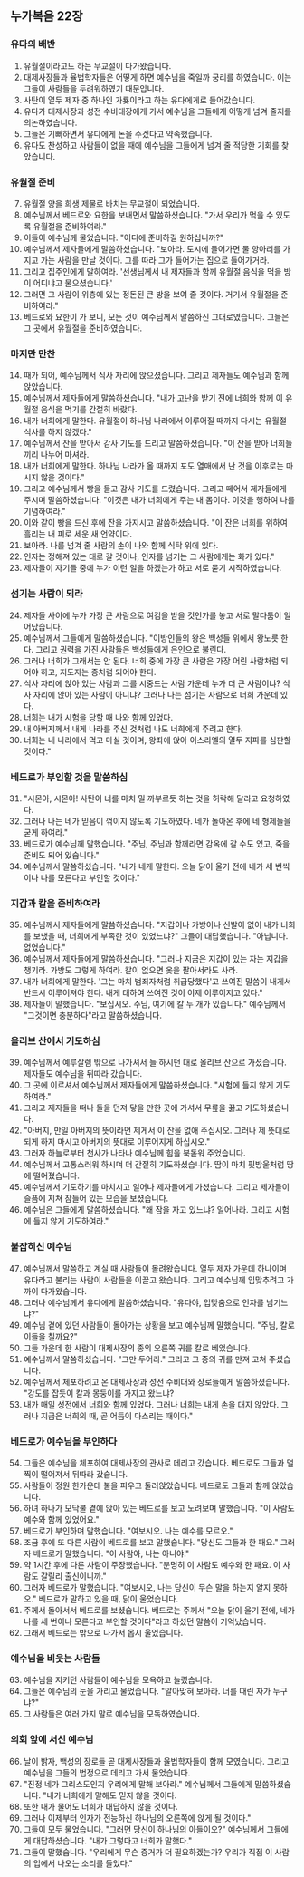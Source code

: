 ## 누가복음 22장

### 유다의 배반
1. 유월절이라고도 하는 무교절이 다가왔습니다.
2. 대제사장들과 율법학자들은 어떻게 하면 예수님을 죽일까 궁리를 하였습니다. 이는 그들이 사람들을 두려워하였기 때문입니다.
3. 사탄이 열두 제자 중 하나인 가룟이라고 하는 유다에게로 들어갔습니다.
4. 유다가 대제사장과 성전 수비대장에게 가서 예수님을 그들에게 어떻게 넘겨 줄지를 의논하였습니다.
5. 그들은 기뻐하면서 유다에게 돈을 주겠다고 약속했습니다.
6. 유다도 찬성하고 사람들이 없을 때에 예수님을 그들에게 넘겨 줄 적당한 기회를 찾았습니다.
### 유월절 준비
7. 유월절 양을 희생 제물로 바치는 무교절이 되었습니다.
8. 예수님께서 베드로와 요한을 보내면서 말씀하셨습니다. "가서 우리가 먹을 수 있도록 유월절을 준비하여라."
9. 이들이 예수님께 물었습니다. "어디에 준비하길 원하십니까?"
10. 예수님께서 제자들에게 말씀하셨습니다. "보아라. 도시에 들어가면 물 항아리를 가지고 가는 사람을 만날 것이다. 그를 따라 그가 들어가는 집으로 들어가거라.
11. 그리고 집주인에게 말하여라. '선생님께서 내 제자들과 함께 유월절 음식을 먹을 방이 어디냐고 물으셨습니다.'
12. 그러면 그 사람이 위층에 있는 정돈된 큰 방을 보여 줄 것이다. 거기서 유월절을 준비하여라."
13. 베드로와 요한이 가 보니, 모든 것이 예수님께서 말씀하신 그대로였습니다. 그들은 그 곳에서 유월절을 준비하였습니다.
### 마지만 만찬
14. 때가 되어, 예수님께서 식사 자리에 앉으셨습니다. 그리고 제자들도 예수님과 함께 앉았습니다.
15. 예수님께서 제자들에게 말씀하셨습니다. "내가 고난을 받기 전에 너희와 함께 이 유월절 음식을 먹기를 간절히 바랐다.
16. 내가 너희에게 말한다. 유월절이 하나님 나라에서 이루어질 때까지 다시는 유월절 식사를 하지 않겠다."
17. 예수님께서 잔을 받아서 감사 기도를 드리고 말씀하셨습니다. "이 잔을 받아 너희들끼리 나누어 마셔라.
18. 내가 너희에게 말한다. 하나님 나라가 올 때까지 포도 열매에서 난 것을 이후로는 마시지 않을 것이다."
19. 그리고 예수님께서 빵을 들고 감사 기도를 드렸습니다. 그리고 떼어서 제자들에게 주시며 말씀하셨습니다. "이것은 내가 너희에게 주는 내 몸이다. 이것을 행하여 나를 기념하여라."
20. 이와 같이 빵을 드신 후에 잔을 가지시고 말씀하셨습니다. "이 잔은 너희를 위하여 흘리는 내 피로 세운 새 언약이다.
21. 보아라. 나를 넘겨 줄 사람의 손이 나와 함께 식탁 위에 있다.
22. 인자는 정해져 있는 대로 갈 것이나, 인자를 넘기는 그 사람에게는 화가 있다."
23. 제자들이 자기들 중에 누가 이런 일을 하겠는가 하고 서로 묻기 시작하였습니다.
### 섬기는 사람이 되라
24. 제자들 사이에 누가 가장 큰 사람으로 여김을 받을 것인가를 놓고 서로 말다툼이 일어났습니다.
25. 예수님께서 그들에게 말씀하셨습니다. "이방인들의 왕은 백성들 위에서 왕노릇 한다. 그리고 권력을 가진 사람들은 백성들에게 은인으로 불린다.
26. 그러나 너희가 그래서는 안 된다. 너희 중에 가장 큰 사람은 가장 어린 사람처럼 되어야 하고, 지도자는 종처럼 되어야 한다.
27. 식사 자리에 앉아 있는 사람과 그를 시중드는 사람 가운데 누가 더 큰 사람이냐? 식사 자리에 앉아 있는 사람이 아니냐? 그러나 나는 섬기는 사람으로 너희 가운데 있다.
28. 너희는 내가 시험을 당할 때 나와 함께 있었다.
29. 내 아버지께서 내게 나라를 주신 것처럼 나도 너희에게 주려고 한다.
30. 너희는 내 나라에서 먹고 마실 것이며, 왕좌에 앉아 이스라엘의 열두 지파를 심판할 것이다."
### 베드로가 부인할 것을 말씀하심
31. "시몬아, 시몬아! 사탄이 너를 마치 밀 까부르듯 하는 것을 허락해 달라고 요청하였다.
32. 그러나 나는 네가 믿음이 꺾이지 않도록 기도하였다. 네가 돌아온 후에 네 형제들을 굳게 하여라."
33. 베드로가 예수님께 말했습니다. "주님, 주님과 함께라면 감옥에 갈 수도 있고, 죽을 준비도 되어 있습니다."
34. 예수님께서 말씀하셨습니다. "내가 네게 말한다. 오늘 닭이 울기 전에 네가 세 번씩이나 나를 모른다고 부인할 것이다."
### 지갑과 칼을 준비하여라
35. 예수님께서 제자들에게 말씀하셨습니다. "지갑이나 가방이나 신발이 없이 내가 너희를 보냈을 때, 너희에게 부족한 것이 있었느냐?" 그들이 대답했습니다. "아닙니다. 없었습니다."
36. 예수님께서 제자들에게 말씀하셨습니다. "그러나 지금은 지갑이 있는 자는 지갑을 챙기라. 가방도 그렇게 하여라. 칼이 없으면 옷을 팔아서라도 사라.
37. 내가 너희에게 말한다. '그는 마치 범죄자처럼 취급당했다'고 쓰여진 말씀이 내게서 반드시 이루어져야 한다. 내게 대하여 쓰여진 것이 이제 이루어지고 있다."
38. 제자들이 말했습니다. "보십시오. 주님, 여기에 칼 두 개가 있습니다." 예수님께서 "그것이면 충분하다"라고 말씀하셨습니다.
### 올리브 산에서 기도하심
39. 예수님께서 예루살렘 밖으로 나가셔서 늘 하시던 대로 올리브 산으로 가셨습니다. 제자들도 예수님을 뒤따라 갔습니다.
40. 그 곳에 이르셔서 예수님께서 제자들에게 말씀하셨습니다. "시험에 들지 않게 기도하여라."
41. 그리고 제자들을 떠나 돌을 던져 닿을 만한 곳에 가셔서 무릎을 꿇고 기도하셨습니다.
42. "아버지, 만일 아버지의 뜻이라면 제게서 이 잔을 없애 주십시오. 그러나 제 뜻대로 되게 하지 마시고 아버지의 뜻대로 이루어지게 하십시오."
43. 그러자 하늘로부터 천사가 나타나 예수님께 힘을 북돋워 주었습니다.
44. 예수님께서 고통스러워 하시며 더 간절히 기도하셨습니다. 땀이 마치 핏방울처럼 땅에 떨어졌습니다.
45. 예수님께서 기도하기를 마치시고 일어나 제자들에게 가셨습니다. 그리고 제자들이 슬픔에 지쳐 잠들어 있는 모습을 보셨습니다.
46. 예수님은 그들에게 말씀하셨습니다. "왜 잠을 자고 있느냐? 일어나라. 그리고 시험에 들지 않게 기도하여라."
### 붙잡히신 예수님
47. 예수님께서 말씀하고 계실 때 사람들이 몰려왔습니다. 열두 제자 가운데 하나이며 유다라고 불리는 사람이 사람들을 이끌고 왔습니다. 그리고 예수님께 입맞추려고 가까이 다가왔습니다.
48. 그러나 예수님께서 유다에게 말씀하셨습니다. "유다야, 입맞춤으로 인자를 넘기느냐?"
49. 예수님 곁에 있던 사람들이 돌아가는 상황을 보고 예수님께 말했습니다. "주님, 칼로 이들을 칠까요?"
50. 그들 가운데 한 사람이 대제사장의 종의 오른쪽 귀를 칼로 베었습니다.
51. 예수님께서 말씀하셨습니다. "그만 두어라." 그리고 그 종의 귀를 만져 고쳐 주셨습니다.
52. 예수님께서 체포하려고 온 대제사장과 성전 수비대와 장로들에게 말씀하셨습니다. "강도를 잡듯이 칼과 몽둥이를 가지고 왔느냐?
53. 내가 매일 성전에서 너희와 함께 있었다. 그러나 너희는 내게 손을 대지 않았다. 그러나 지금은 너희의 때, 곧 어둠이 다스리는 때이다."
### 베드로가 예수님을 부인하다
54. 그들은 예수님을 체포하여 대제사장의 관사로 데리고 갔습니다. 베드로도 그들과 멀찍이 떨어져서 뒤따라 갔습니다.
55. 사람들이 정원 한가운데 불을 피우고 둘러앉았습니다. 베드로도 그들과 함께 앉았습니다.
56. 하녀 하나가 모닥불 곁에 앉아 있는 베드로를 보고 노려보며 말했습니다. "이 사람도 예수와 함께 있었어요."
57. 베드로가 부인하며 말했습니다. "여보시오. 나는 예수를 모르오."
58. 조금 후에 또 다른 사람이 베드로를 보고 말했습니다. "당신도 그들과 한 패요." 그러자 베드로가 말했습니다. "이 사람아, 나는 아니야."
59. 약 1시간 후에 다른 사람이 주장했습니다. "분명히 이 사람도 예수와 한 패요. 이 사람도 갈릴리 출신이니까."
60. 그러자 베드로가 말했습니다. "여보시오, 나는 당신이 무슨 말을 하는지 알지 못하오." 베드로가 말하고 있을 때, 닭이 울었습니다.
61. 주께서 돌아서서 베드로를 보셨습니다. 베드로는 주께서 "오늘 닭이 울기 전에, 네가 나를 세 번이나 모른다고 부인할 것이다"라고 하셨던 말씀이 기억났습니다.
62. 그래서 베드로는 밖으로 나가서 몹시 울었습니다.
### 예수님을 비웃는 사람들
63. 예수님을 지키던 사람들이 예수님을 모욕하고 놀렸습니다.
64. 그들은 예수님의 눈을 가리고 물었습니다. "알아맞혀 보아라. 너를 때린 자가 누구냐?"
65. 그 사람들은 여러 가지 말로 예수님을 모독하였습니다.
### 의회 앞에 서신 예수님
66. 날이 밝자, 백성의 장로들 곧 대제사장들과 율법학자들이 함께 모였습니다. 그리고 예수님을 그들의 법정으로 데리고 가서 물었습니다.
67. "진정 네가 그리스도인지 우리에게 말해 보아라." 예수님께서 그들에게 말씀하셨습니다. "내가 너희에게 말해도 믿지 않을 것이다.
68. 또한 내가 물어도 너희가 대답하지 않을 것이다.
69. 그러나 이제부터 인자가 전능하신 하나님의 오른쪽에 앉게 될 것이다."
70. 그들이 모두 물었습니다. "그러면 당신이 하나님의 아들이오?" 예수님께서 그들에게 대답하셨습니다. "내가 그렇다고 너희가 말했다."
71. 그들이 말했습니다. "우리에게 무슨 증거가 더 필요하겠는가? 우리가 직접 이 사람의 입에서 나오는 소리를 들었다."